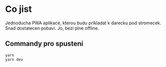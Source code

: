 # Co jist

Jednoducha PWA aplikace, kterou budu prikladat k darecku pod stromecek. Snad dostatecen pobavi. Jo, bezi plne offline.


## Commandy pro spusteni

```
yarn
yarn dev
```
